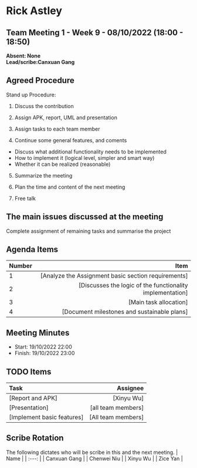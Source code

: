 # Rick Astley

## Team Meeting 1 - Week 9 - 08/10/2022 (18:00 - 18:50)
**Absent: None**
<br>
**Lead/scribe:Canxuan Gang**

## Agreed Procedure
Stand up Procedure:

1. Discuss the contribution

2. Assign APK, report, UML and presentation

3. Assign tasks to each team member

4. Continue some general features, and coments

- Discuss what additional functionality needs to be implemented
- How to implement it (logical level, simpler and smart way)
- Whether it can be realized (reasonable)
    
5. Summarize the meeting

6. Plan the time and content of the next meeting

7. Free talk

## The main issues discussed at the meeting
Complete assignment of remaining tasks and summarise the project


## Agenda Items
| Number | Item |
| :--- | ---: |
| 1 | [Analyze the Assignment basic section requirements] |
| 2 | [Discusses the logic of the functionality implementation] |
| 3 | [Main task allocation] |
| 4 | [Document milestones and sustainable plans] |

## Meeting Minutes
- Start: 19/10/2022 22:00
- Finish: 19/10/2022 23:00

## TODO Items
| Task | Assignee |
| :--- | ---: |
| [Report and APK] | [Xinyu Wu] |
| [Presentation] | [all team members] |
| [Implement basic features] | [All team members] |

## Scribe Rotation
The following dictates who will be scribe in this and the next meeting.
| Name |
| :---: |
| Canxuan Gang |
| Chenwei Niu |
| Xinyu Wu |
| Zice Yan |

